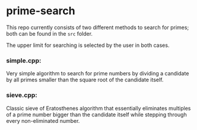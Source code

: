 # prime-search

This repo currently consists of two different methods to search for primes; both can be found in the `src` folder.

The upper limit for searching is selected by the user in both cases. 

### simple.cpp:

Very simple algorithm to search for prime numbers by dividing a candidate by all primes smaller than the square root of the candidate itself.

### sieve.cpp:

Classic sieve of Eratosthenes algorithm that essentially eliminates multiples of a prime number bigger than the candidate itself while stepping through every non-eliminated number.


